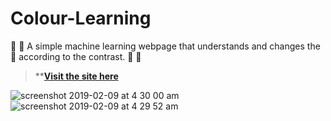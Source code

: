 # Colour-Learning
🔴 🔵 A simple machine learning webpage that understands and changes the 🌈 according to the contrast. 🔷 🔶

>****[Visit the site here](https://xenodochial-cray-7d5c5c.netlify.com/)**

![screenshot 2019-02-09 at 4 30 00 am](https://user-images.githubusercontent.com/41565823/52515975-67e43f80-2c23-11e9-8291-43796ad27475.png)
![screenshot 2019-02-09 at 4 29 52 am](https://user-images.githubusercontent.com/41565823/52515976-67e43f80-2c23-11e9-9b87-329ef94d3d60.png)
